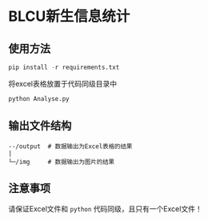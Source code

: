 # BLCU新生信息统计

## 使用方法

```python
pip install -r requirements.txt
```

将excel表格放置于代码同级目录中

```python
python Analyse.py
```



## 输出文件结构

```Plain
--/output  # 数据输出为Excel表格的结果
|
└─/img     # 数据输出为图片的结果
```



## 注意事项

请保证Excel文件和 `python` 代码同级，且只有一个Excel文件！
